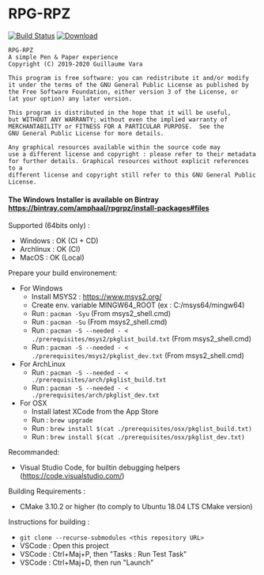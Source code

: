 # RPG-RPZ
[![Build Status](http://zonme.to2x.ovh:8090/buildStatus/icon?job=rpgrpz%2Fmaster)](http://zonme.to2x.ovh:8090/job/rpgrpz/job/master/)
[![Download](https://api.bintray.com/packages/amphaal/rpgrpz/install-packages/images/download.svg) ](https://dl.bintray.com/amphaal/rpgrpz/RPGRPZ-latest-win64.exe)

```
RPG-RPZ
A simple Pen & Paper experience
Copyright (C) 2019-2020 Guillaume Vara

This program is free software: you can redistribute it and/or modify
it under the terms of the GNU General Public License as published by
the Free Software Foundation, either version 3 of the License, or
(at your option) any later version.

This program is distributed in the hope that it will be useful,
but WITHOUT ANY WARRANTY; without even the implied warranty of
MERCHANTABILITY or FITNESS FOR A PARTICULAR PURPOSE.  See the
GNU General Public License for more details.

Any graphical resources available within the source code may 
use a different license and copyright : please refer to their metadata
for further details. Graphical resources without explicit references to a
different license and copyright still refer to this GNU General Public License.
```

#### The Windows Installer is available on Bintray https://bintray.com/amphaal/rpgrpz/install-packages#files

Supported (64bits only) :
- Windows : OK (CI + CD)
- Archlinux : OK (CI)
- MacOS : OK (Local)

Prepare your build environement:
- For Windows
    - Install MSYS2 : https://www.msys2.org/
    - Create env. variable MINGW64_ROOT (ex : C:/msys64/mingw64)
    - Run : `pacman -Syu` (From msys2_shell.cmd)
    - Run : `pacman -Su` (From msys2_shell.cmd)
    - Run : `pacman -S --needed - < ./prerequisites/msys2/pkglist_build.txt` (From msys2_shell.cmd)
    - Run : `pacman -S --needed - < ./prerequisites/msys2/pkglist_dev.txt` (From msys2_shell.cmd)
- For ArchLinux
    - Run : `pacman -S --needed - < ./prerequisites/arch/pkglist_build.txt`
    - Run : `pacman -S --needed - < ./prerequisites/arch/pkglist_dev.txt`
- For OSX
    - Install latest XCode from the App Store
    - Run : `brew upgrade`
    - Run : `brew install $(cat ./prerequisites/osx/pkglist_build.txt)`
    - Run : `brew install $(cat ./prerequisites/osx/pkglist_dev.txt)`

Recommanded:
- Visual Studio Code, for builtin debugging helpers (https://code.visualstudio.com/)

Building Requirements :
- CMake 3.10.2 or higher (to comply to Ubuntu 18.04 LTS CMake version)

Instructions for building :
- `git clone --recurse-submodules <this repository URL>`
- VSCode : Open this project
- VSCode : Ctrl+Maj+P, then "Tasks : Run Test Task"
- VSCode : Ctrl+Maj+D, then run "Launch"
